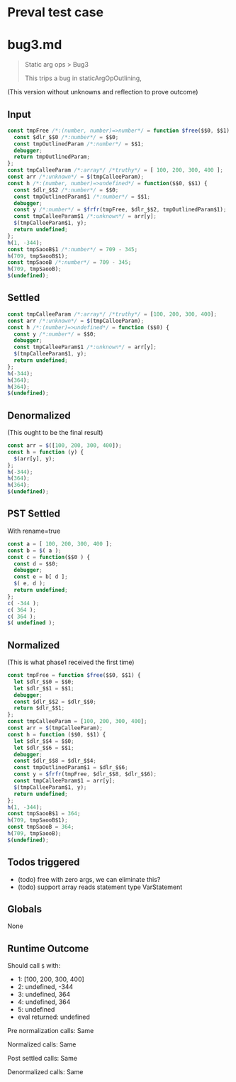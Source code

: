 # Preval test case

# bug3.md

> Static arg ops > Bug3
>
> This trips a bug in staticArgOpOutlining,

(This version without unknowns and reflection to prove outcome)

## Input

`````js filename=intro
const tmpFree /*:(number, number)=>number*/ = function $free($$0, $$1) {
  const $dlr_$$0 /*:number*/ = $$0;
  const tmpOutlinedParam /*:number*/ = $$1;
  debugger;
  return tmpOutlinedParam;
};
const tmpCalleeParam /*:array*/ /*truthy*/ = [ 100, 200, 300, 400 ];
const arr /*:unknown*/ = $(tmpCalleeParam);
const h /*:(number, number)=>undefined*/ = function($$0, $$1) {
  const $dlr_$$2 /*:number*/ = $$0;
  const tmpOutlinedParam$1 /*:number*/ = $$1;
  debugger;
  const y /*:number*/ = $frfr(tmpFree, $dlr_$$2, tmpOutlinedParam$1);
  const tmpCalleeParam$1 /*:unknown*/ = arr[y];
  $(tmpCalleeParam$1, y);
  return undefined;
};
h(1, -344);
const tmpSaooB$1 /*:number*/ = 709 - 345;
h(709, tmpSaooB$1);
const tmpSaooB /*:number*/ = 709 - 345;
h(709, tmpSaooB);
$(undefined);
`````


## Settled


`````js filename=intro
const tmpCalleeParam /*:array*/ /*truthy*/ = [100, 200, 300, 400];
const arr /*:unknown*/ = $(tmpCalleeParam);
const h /*:(number)=>undefined*/ = function ($$0) {
  const y /*:number*/ = $$0;
  debugger;
  const tmpCalleeParam$1 /*:unknown*/ = arr[y];
  $(tmpCalleeParam$1, y);
  return undefined;
};
h(-344);
h(364);
h(364);
$(undefined);
`````


## Denormalized
(This ought to be the final result)

`````js filename=intro
const arr = $([100, 200, 300, 400]);
const h = function (y) {
  $(arr[y], y);
};
h(-344);
h(364);
h(364);
$(undefined);
`````


## PST Settled
With rename=true

`````js filename=intro
const a = [ 100, 200, 300, 400 ];
const b = $( a );
const c = function($$0 ) {
  const d = $$0;
  debugger;
  const e = b[ d ];
  $( e, d );
  return undefined;
};
c( -344 );
c( 364 );
c( 364 );
$( undefined );
`````


## Normalized
(This is what phase1 received the first time)

`````js filename=intro
const tmpFree = function $free($$0, $$1) {
  let $dlr_$$0 = $$0;
  let $dlr_$$1 = $$1;
  debugger;
  const $dlr_$$2 = $dlr_$$0;
  return $dlr_$$1;
};
const tmpCalleeParam = [100, 200, 300, 400];
const arr = $(tmpCalleeParam);
const h = function ($$0, $$1) {
  let $dlr_$$4 = $$0;
  let $dlr_$$6 = $$1;
  debugger;
  const $dlr_$$8 = $dlr_$$4;
  const tmpOutlinedParam$1 = $dlr_$$6;
  const y = $frfr(tmpFree, $dlr_$$8, $dlr_$$6);
  const tmpCalleeParam$1 = arr[y];
  $(tmpCalleeParam$1, y);
  return undefined;
};
h(1, -344);
const tmpSaooB$1 = 364;
h(709, tmpSaooB$1);
const tmpSaooB = 364;
h(709, tmpSaooB);
$(undefined);
`````


## Todos triggered


- (todo) free with zero args, we can eliminate this?
- (todo) support array reads statement type VarStatement


## Globals


None


## Runtime Outcome


Should call `$` with:
 - 1: [100, 200, 300, 400]
 - 2: undefined, -344
 - 3: undefined, 364
 - 4: undefined, 364
 - 5: undefined
 - eval returned: undefined

Pre normalization calls: Same

Normalized calls: Same

Post settled calls: Same

Denormalized calls: Same
